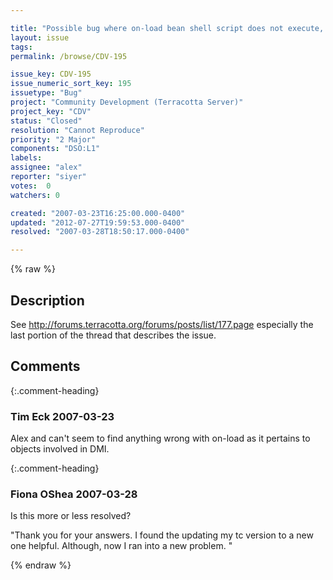 ```yaml
---

title: "Possible bug where on-load bean shell script does not execute, when object is faulted during the course of distributed method invocation,"
layout: issue
tags: 
permalink: /browse/CDV-195

issue_key: CDV-195
issue_numeric_sort_key: 195
issuetype: "Bug"
project: "Community Development (Terracotta Server)"
project_key: "CDV"
status: "Closed"
resolution: "Cannot Reproduce"
priority: "2 Major"
components: "DSO:L1"
labels: 
assignee: "alex"
reporter: "siyer"
votes:  0
watchers: 0

created: "2007-03-23T16:25:00.000-0400"
updated: "2012-07-27T19:59:53.000-0400"
resolved: "2007-03-28T18:50:17.000-0400"

---
```




{% raw %}



## Description

<div markdown="1" class="description">

See http://forums.terracotta.org/forums/posts/list/177.page
especially the last portion of the thread that describes the issue.


</div>

## Comments


{:.comment-heading}
### **Tim Eck** <span class="date">2007-03-23</span>

<div markdown="1" class="comment">

Alex and can't seem to find anything wrong with on-load as it pertains to objects involved in DMI. 

</div>


{:.comment-heading}
### **Fiona OShea** <span class="date">2007-03-28</span>

<div markdown="1" class="comment">

Is this more or less resolved?

 "Thank you for your answers. I found the updating my tc version to a new one helpful. Although, now I ran into a new problem. "

</div>



{% endraw %}
